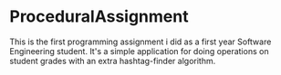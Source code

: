 # ProceduralAssignment
This is the first programming assignment i did as a first year Software Engineering student. It's a simple application for doing operations on student grades with an extra hashtag-finder algorithm.

